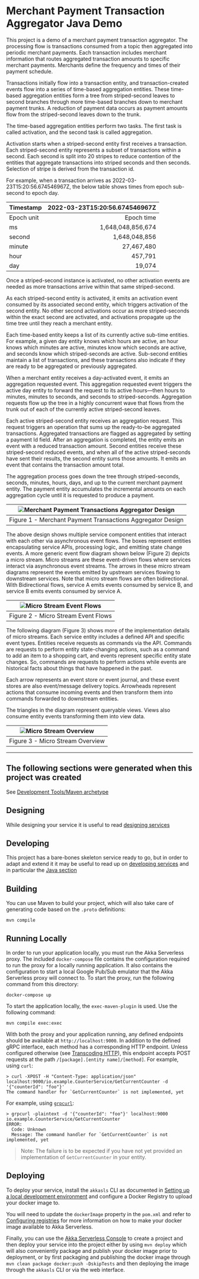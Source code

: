 # Merchant Payment Transaction Aggregator Java Demo

This project is a demo of a merchant payment transaction aggregator. The processing flow is transactions consumed from a topic then aggregated into periodic merchant payments. Each transaction includes merchant information that routes aggregated transaction amounts to specific merchant payments. Merchants define the frequency and times of their payment schedule.

Transactions initially flow into a transaction entity, and transaction-created events flow into a series of time-based aggregation entities. These time-based aggregation entities form a tree from striped-second leaves to second branches through more time-based branches down to merchant payment trunks. A reduction of payment data occurs as payment amounts flow from the striped-second leaves down to the trunk.

The time-based aggregation entities perform two tasks. The first task is called activation, and the second task is called aggregation.

Activation starts when a striped-second entity first receives a transaction. Each striped-second entity represents a subset of transactions within a second. Each second is split into 20 stripes to reduce contention of the entities that aggregate transactions into striped seconds and then seconds. Selection of stripe is derived from the transaction id.

For example, when a transaction arrives as 2022-03-23T15:20:56.674546967Z, the below table shows times from epoch sub-second to epoch day.

| Timestamp  | 2022-03-23T15:20:56.674546967Z |
| :--------- | -----------------------------: |
| Epoch unit |                     Epoch time |
| ms         |              1,648,048,856,674 |
| second     |                  1,648,048,856 |
| minute     |                     27,467,480 |
| hour       |                        457,791 |
| day        |                         19,074 |

Once a striped-second instance is activated, no other activation events are needed as more transactions arrive within that same striped-second.

As each striped-second entity is activated, it emits an activation event consumed by its associated second entity, which triggers activation of the second entity. No other second activations occur as more striped-seconds within the exact second are activated, and activations propagate up the time tree until they reach a merchant entity.

Each time-based entity keeps a list of its currently active sub-time entities. For example, a given day entity knows which hours are active, an hour knows which minutes are active, minutes know which seconds are active, and seconds know which striped-seconds are active. Sub-second entities maintain a list of transactions, and these transactions also indicate if they are ready to be aggregated or previously aggregated.

When a merchant entity receives a day-activated event, it emits an aggregation requested event. This aggregation requested event triggers the active day entity to forward the request to its active hours—then hours to minutes, minutes to seconds, and seconds to striped-seconds. Aggregation requests flow up the tree in a highly concurrent wave that flows from the trunk out of each of the currently active striped-second leaves.

Each active striped-second entity receives an aggregation request. This request triggers an operation that sums up the ready-to-be aggregated transactions. Aggregated transactions are flagged as aggregated by setting a payment Id field. After an aggregation is completed, the entity emits an event with a reduced transaction amount. Second entities receive these striped-second reduced events, and when all of the active striped-seconds have sent their results, the second entity sums those amounts. It emits an event that contains the transaction amount total.

The aggregation process goes down the tree through striped-seconds, seconds, minutes, hours, days, and up to the current merchant payment entity. The payment entity accumulates the incremental amounts on each aggregation cycle until it is requested to produce a payment.


| ![Merchant Payment Transactions Aggregator Design](src/main/resources/images/merchant-payment-transaction-aggregation-demo.png)
|:--:
| Figure 1 - Merchant Payment Transactions Aggregator Design

The above design shows multiple service component entities that interact with each other via asynchronous event flows. The boxes represent entities encapsulating service APIs, processing logic, and emitting state change events. A more generic event flow diagram shown below (Figure 2) depicts a micro stream. Micro streams are these event-driven flows where services interact via asynchronous event streams. The arrows in these micro stream diagrams represent the events emitted by upstream services flowing to downstream services. Note that micro stream flows are often bidirectional. With Bidirectional flows, service A emits events consumed by service B, and service B emits events consumed by service A.

| ![Micro Stream Event Flows](src/main/resources/images/micro-stream-event-flows.png)
|:--:
| Figure 2 - Micro Stream Event Flows

The following diagram (Figure 3) shows more of the implementation details of micro streams. Each service entity includes a defined API and specific event types. Entities receive requests as commands via the API. Commands are requests to perform entity state-changing actions, such as a command to add an item to a shopping cart, and events represent specific entity state changes. So, commands are requests to perform actions while events are historical facts about things that have happened in the past.

Each arrow represents an event store or event journal, and these event stores are also event/message delivery topics. Arrowheads represent actions that consume incoming events and then transform them into commands forwarded to downstream entities.

The triangles in the diagram represent queryable views. Views also consume entity events transforming them into view data.

| ![Micro Stream Overview](src/main/resources/images/micro-stream-overview.png)
|:--:
| Figure 3 - Micro Stream Overview

---

## The following sections were generated when this project was created

See [Development Tools/Maven archetype](https://developer.lightbend.com/docs/akka-serverless/java/developer-tools#_maven_archetype)

## Designing

While designing your service it is useful to read [designing services](https://developer.lightbend.com/docs/akka-serverless/services/development-process.html)

## Developing

This project has a bare-bones skeleton service ready to go, but in order to adapt and
extend it it may be useful to read up on [developing services](https://developer.lightbend.com/docs/akka-serverless/developing/index.html)
and in particular the [Java section](https://developer.lightbend.com/docs/akka-serverless/java-services/index.html)

## Building

You can use Maven to build your project, which will also take care of
generating code based on the `.proto` definitions:

```shell
mvn compile
```

## Running Locally

In order to run your application locally, you must run the Akka Serverless proxy. The included `docker-compose` file contains the configuration required to run the proxy for a locally running application.
It also contains the configuration to start a local Google Pub/Sub emulator that the Akka Serverless proxy will connect to.
To start the proxy, run the following command from this directory:

```shell
docker-compose up
```

To start the application locally, the `exec-maven-plugin` is used. Use the following command:

```shell
mvn compile exec:exec
```

With both the proxy and your application running, any defined endpoints should be available at `http://localhost:9000`. In addition to the defined gRPC interface, each method has a corresponding HTTP endpoint. Unless configured otherwise (see [Transcoding HTTP](https://developer.lightbend.com/docs/akka-serverless/java/proto.html#_transcoding_http)), this endpoint accepts POST requests at the path `/[package].[entity name]/[method]`. For example, using `curl`:

```shell
> curl -XPOST -H "Content-Type: application/json" localhost:9000/io.example.CounterService/GetCurrentCounter -d '{"counterId": "foo"}'
The command handler for `GetCurrentCounter` is not implemented, yet
```

For example, using [`grpcurl`](https://github.com/fullstorydev/grpcurl):

```shell
> grpcurl -plaintext -d '{"counterId": "foo"}' localhost:9000 io.example.CounterService/GetCurrentCounter 
ERROR:
  Code: Unknown
  Message: The command handler for `GetCurrentCounter` is not implemented, yet
```

> Note: The failure is to be expected if you have not yet provided an implementation of `GetCurrentCounter` in
> your entity.

## Deploying

To deploy your service, install the `akkasls` CLI as documented in
[Setting up a local development environment](https://developer.lightbend.com/docs/akka-serverless/setting-up/)
and configure a Docker Registry to upload your docker image to.

You will need to update the `dockerImage` property in the `pom.xml` and refer to
[Configuring registries](https://developer.lightbend.com/docs/akka-serverless/projects/container-registries.html)
for more information on how to make your docker image available to Akka Serverless.

Finally, you can use the [Akka Serverless Console](https://console.kalix.com)
to create a project and then deploy your service into the project either by using `mvn deploy` which
will also conveniently package and publish your docker image prior to deployment, or by first packaging and
publishing the docker image through `mvn clean package docker:push -DskipTests` and then deploying the image
through the `akkasls` CLI or via the web interface.
